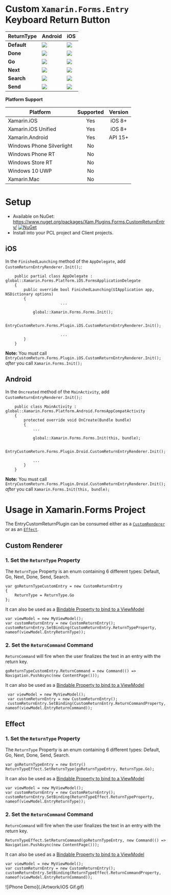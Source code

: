 # Custom `Xamarin.Forms.Entry` Keyboard Return Button

| ReturnType | Android | iOS |
|--------------------|---------|-----|
| **Default**            |![](https://github.com/brminnick/EntryCustomReturnPlugin/blob/master/Artwork/Return%20Button%20Images/Android/DefaultButton.png)|![](https://github.com/brminnick/EntryCustomReturnPlugin/blob/master/Artwork/Return%20Button%20Images/iOS/DefaultButton.png)|
| **Done**            |![](https://github.com/brminnick/EntryCustomReturnPlugin/blob/master/Artwork/Return%20Button%20Images/Android/DoneButton.png)|![](https://github.com/brminnick/EntryCustomReturnPlugin/blob/master/Artwork/Return%20Button%20Images/iOS/DoneButton.png)|
| **Go**            |![](https://github.com/brminnick/EntryCustomReturnPlugin/blob/master/Artwork/Return%20Button%20Images/Android/GoButton.png)|![](https://github.com/brminnick/EntryCustomReturnPlugin/blob/master/Artwork/Return%20Button%20Images/iOS/GoButton.png)|
| **Next**            |![](https://github.com/brminnick/EntryCustomReturnPlugin/blob/master/Artwork/Return%20Button%20Images/Android/NextButton.png)|![](https://github.com/brminnick/EntryCustomReturnPlugin/blob/master/Artwork/Return%20Button%20Images/iOS/NextButton.png)|
| **Search**            |![](https://github.com/brminnick/EntryCustomReturnPlugin/blob/master/Artwork/Return%20Button%20Images/Android/SearchButton.png)|![](https://github.com/brminnick/EntryCustomReturnPlugin/blob/master/Artwork/Return%20Button%20Images/iOS/SearchButton.png)|
| **Send**            |![](https://github.com/brminnick/EntryCustomReturnPlugin/blob/master/Artwork/Return%20Button%20Images/Android/SendButton.png)|![](https://github.com/brminnick/EntryCustomReturnPlugin/blob/master/Artwork/Return%20Button%20Images/iOS/SendButton.png)|

**Platform Support**

|Platform|Supported|Version|
| ------------------- | :-----------: | :------------------: |
|Xamarin.iOS|Yes|iOS 8+|
|Xamarin.iOS Unified|Yes|iOS 8+|
|Xamarin.Android|Yes|API 15+|
|Windows Phone Silverlight|No||
|Windows Phone RT|No||
|Windows Store RT|No||
|Windows 10 UWP|No||
|Xamarin.Mac|No||

# Setup 

* Available on NuGet: https://www.nuget.org/packages/Xam.Plugins.Forms.CustomReturnEntry/ [![NuGet](https://img.shields.io/nuget/v/Xam.Plugins.Forms.CustomReturnEntry.svg?label=NuGet)](https://www.nuget.org/packages/Xam.Plugins.Forms.CustomReturnEntry/)
* Install into your PCL project and Client projects.

## iOS
In the `FinishedLaunching` method of the `AppDelegate`, add `CustomReturnEntryRenderer.Init();`:
```
	public partial class AppDelegate : global::Xamarin.Forms.Platform.iOS.FormsApplicationDelegate
	{
		public override bool FinishedLaunching(UIApplication app, NSDictionary options)
		{
                        ...
      
			global::Xamarin.Forms.Forms.Init();

			EntryCustomReturn.Forms.Plugin.iOS.CustomReturnEntryRenderer.Init();
  
                        ...
		}
	}
```

**Note:** You must call  `EntryCustomReturn.Forms.Plugin.iOS.CustomReturnEntryRenderer.Init();` *after* you call `Xamarin.Forms.Init();`

## Android
In the `Oncreated` method of the `MainActivity`, add `CustomReturnEntryRenderer.Init();`:
```
	public class MainActivity : global::Xamarin.Forms.Platform.Android.FormsAppCompatActivity
	{
		protected override void OnCreate(Bundle bundle)
		{
			...

			global::Xamarin.Forms.Forms.Init(this, bundle);

			EntryCustomReturn.Forms.Plugin.Droid.CustomReturnEntryRenderer.Init();

			...
		}
	}
```
**Note:** You must call  `EntryCustomReturn.Forms.Plugin.Droid.CustomReturnEntryRenderer.Init();` *after* you call `Xamarin.Forms.Init(this, bundle);`

# Usage in Xamarin.Forms Project
The EntryCustomReturnPlugin can be consumed either as a [`CustomRenderer`](https://developer.xamarin.com/guides/xamarin-forms/custom-renderer/entry/#Consuming_the_Custom_Control/) or as an [`Effect`](https://developer.xamarin.com/guides/xamarin-forms/effects/creating/#Consuming_the_Effect_in_C).

## Custom Renderer

### 1. Set the `ReturnType` Property
 
The `ReturnType` Property is an enum containing 6 different types: Default, Go, Next, Done, Send, Search.

```
var goReturnTypeCustomEntry = new CustomReturnEntry
{
	ReturnType = ReturnType.Go
};
```

It can also be used as a [Bindable Property to bind to a ViewModel](https://github.com/brminnick/EntryCustomReturnPlugin/blob/master/Samples/EntryCustomReturnSampleApp/Helpers/ViewHelpers.cs#L25)
```
var viewModel = new MyViewModel();
var customReturnEntry = new CustomReturnEntry();
customReturnEntry.SetBinding(CustomReturnEntry.ReturnTypeProperty, nameof(viewModel.EntryReturnType));
```

### 2. Set the `ReturnCommand` Command
 
 `ReturnCommand` will fire when the user finalizes the text in an entry with the return key.
 
```
goReturnTypeCustomEntry.ReturnCommand = new Command(() => Navigation.PushAsync(new ContentPage())); 
```

It can also be used as a [Bindable Property to bind to a ViewModel](https://github.com/brminnick/EntryCustomReturnPlugin/blob/master/Samples/EntryCustomReturnSampleApp/Helpers/ViewHelpers.cs#L195)
```
 var viewModel = new MyViewModel();
 var customReturnEntry = new CustomReturnEntry();
 customReturnEntry.SetBinding(CustomReturnEntry.ReturnCommandProperty, nameof(viewModel.EntryReturnCommand));
```

## Effect

### 1. Set the `ReturnType` Property

The `ReturnType` Property is an enum containing 6 different types: Default, Go, Next, Done, Send, Search.

```
var goReturnTypeEntry = new Entry()
ReturnTypeEffect.SetReturnType(goReturnTypeEntry, ReturnType.Go);
```

It can also be used as a [Bindable Property to bind to a ViewModel](https://github.com/brminnick/EntryCustomReturnPlugin/blob/master/Samples/EntryCustomReturnSampleApp/Helpers/ViewHelpers.cs#L21)

```
var viewModel = new MyViewModel();
var customReturnEntry = new CustomReturnEntry();
customReturnEntry.SetBinding(ReturnTypeEffect.ReturnTypeProperty, nameof(viewModel.EntryReturnType));
```

### 2. Set the `ReturnCommand` Command
 
 `ReturnCommand` will fire when the user finalizes the text in an entry with the return key.
 ```
 ReturnTypeEffect.SetReturnCommand(goReturnTypeEntry, new Command(() => Navigation.PushAsync(new ContentPage()));
 ```
 
 It can also be used as a [Bindable Property to bind to a ViewModel](https://github.com/brminnick/EntryCustomReturnPlugin/blob/master/Samples/EntryCustomReturnSampleApp/Helpers/ViewHelpers.cs#L192)
 ```
 var viewModel = new MyViewModel();
 var customReturnEntry = new CustomReturnEntry();
 customReturnEntry.SetBinding(ReturnTypeEffect.ReturnCommandProperty, nameof(viewModel.EntryReturnCommand));
 ```

![iPhone Demo](./Artwork/iOS Gif.gif)
